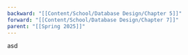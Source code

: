 ```yaml
---
backward: "[[Content/School/Database Design/Chapter 5]]"
forward: "[[Content/School/Database Design/Chapter 7]]"
parent: "[[Spring 2025]]"
---
```

asd